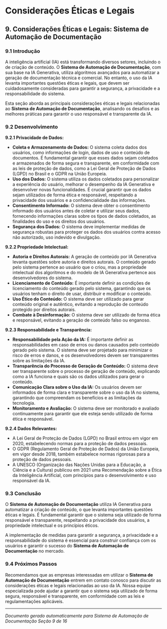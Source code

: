 
# Considerações Éticas e Legais

## 9. Considerações Éticas e Legais: Sistema de Automação de Documentação

### 9.1 Introdução

A inteligência artificial (IA) está transformando diversos setores, incluindo o de criação de conteúdo. O **Sistema de Automação de Documentação**, com sua base na IA Generativa, utiliza algoritmos avançados para automatizar a geração de documentação técnica e comercial. No entanto, o uso da IA levanta importantes questões éticas e legais, que devem ser cuidadosamente consideradas para garantir a segurança, a privacidade e a responsabilidade do sistema.

Esta seção aborda as principais considerações éticas e legais relacionadas ao **Sistema de Automação de Documentação**, analisando os desafios e as melhores práticas para garantir o uso responsável e transparente da IA.

### 9.2 Desenvolvimento

**9.2.1 Privacidade de Dados:**

* **Coleta e Armazenamento de Dados:** O sistema coleta dados dos usuários, como informações de login, dados de uso e conteúdo de documentos. É fundamental garantir que esses dados sejam coletados e armazenados de forma segura e transparente, em conformidade com as leis de proteção de dados, como a Lei Geral de Proteção de Dados (LGPD) no Brasil e o GDPR na União Europeia.
* **Uso dos Dados:** O sistema utiliza os dados coletados para personalizar a experiência do usuário, melhorar o desempenho da IA Generativa e desenvolver novas funcionalidades. É crucial garantir que os dados sejam utilizados de forma ética e responsável, respeitando a privacidade dos usuários e a confidencialidade das informações.
* **Consentimento Informado:** O sistema deve obter o consentimento informado dos usuários antes de coletar e utilizar seus dados, fornecendo informações claras sobre os tipos de dados coletados, as finalidades do uso e os direitos dos usuários.
* **Segurança dos Dados:** O sistema deve implementar medidas de segurança robustas para proteger os dados dos usuários contra acesso não autorizado, uso indevido e divulgação.

**9.2.2 Propriedade Intelectual:**

* **Autoria e Direitos Autorais:** A geração de conteúdo por IA Generativa levanta questões sobre autoria e direitos autorais. O conteúdo gerado pelo sistema pertence ao usuário que o criou, mas a propriedade intelectual dos algoritmos e do modelo de IA Generativa pertence aos desenvolvedores do sistema.
* **Licenciamento de Conteúdo:** É importante definir as condições de licenciamento do conteúdo gerado pelo sistema, garantindo que os usuários tenham o direito de usar, distribuir e modificar o conteúdo.
* **Uso Ético do Conteúdo:** O sistema deve ser utilizado para gerar conteúdo original e autêntico, evitando a reprodução de conteúdo protegido por direitos autorais.
* **Combate à Desinformação:** O sistema deve ser utilizado de forma ética e responsável, evitando a geração de conteúdo falso ou enganoso.

**9.2.3 Responsabilidade e Transparência:**

* **Responsabilidade pela Ação da IA:** É importante definir as responsabilidades em caso de erros ou danos causados pelo conteúdo gerado pelo sistema. O sistema deve ser projetado para minimizar o risco de erros e danos, e os desenvolvedores devem ser transparentes sobre as limitações da IA.
* **Transparência do Processo de Geração de Conteúdo:** O sistema deve ser transparente sobre o processo de geração de conteúdo, explicando como a IA funciona e quais são os dados utilizados para gerar o conteúdo.
* **Comunicação Clara sobre o Uso da IA:**  Os usuários devem ser informados de forma clara e transparente sobre o uso da IA no sistema, garantindo que compreendam os benefícios e as limitações da tecnologia.
* **Monitoramento e Avaliação:** O sistema deve ser monitorado e avaliado continuamente para garantir que ele esteja sendo utilizado de forma ética e responsável.

**9.2.4  Dados Relevantes:**

* A Lei Geral de Proteção de Dados (LGPD) no Brasil entrou em vigor em 2020, estabelecendo normas para a proteção de dados pessoais.
* O GDPR (Regulamento Geral de Proteção de Dados) da União Europeia, em vigor desde 2018, também estabelece normas rigorosas para a proteção de dados pessoais.
* A UNESCO (Organização das Nações Unidas para a Educação, a Ciência e a Cultura) publicou em 2021 uma Recomendação sobre a Ética da Inteligência Artificial, com princípios para o desenvolvimento e uso responsável da IA.

### 9.3 Conclusão

O **Sistema de Automação de Documentação** utiliza IA Generativa para automatizar a criação de conteúdo, o que levanta importantes questões éticas e legais. É fundamental garantir que o sistema seja utilizado de forma responsável e transparente, respeitando a privacidade dos usuários, a propriedade intelectual e os princípios éticos.

A implementação de medidas para garantir a segurança, a privacidade e a responsabilidade do sistema é essencial para construir confiança com os usuários e garantir o sucesso do **Sistema de Automação de Documentação** no mercado.

### 9.4 Próximos Passos

Recomendamos que as empresas interessadas em utilizar o **Sistema de Automação de Documentação** entrem em contato conosco para discutir as considerações éticas e legais relacionadas ao uso da IA. Nossa equipe especializada pode ajudar a garantir que o sistema seja utilizado de forma segura, responsável e transparente, em conformidade com as leis e regulamentações aplicáveis.



---
*Documento gerado automaticamente para Sistema de Automação de Documentação*
*Seção 9 de 16*
